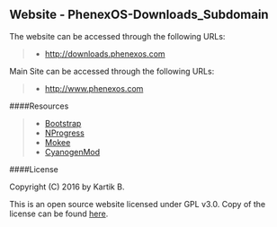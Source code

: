 Website - PhenexOS-Downloads_Subdomain
---


The website can be accessed through the following URLs:
> - http://downloads.phenexos.com

Main Site can be accessed through the following URLs:
> - http://www.phenexos.com

####Resources
> - [Bootstrap](https://github.com/twbs)
> - [NProgress](https://github.com/rstacruz/nprogress)
> - [Mokee](https://download.mokeedev.com)
> - [CyanogenMod](https://download.cyanogenmod,org)


####License

Copyright (C) 2016 by Kartik B.

This is an open source website licensed under GPL v3.0. Copy of the license can be found [here](https://github.com/PhenexOS/downloads_phenexOS/blob/master/LICENSE.md).
